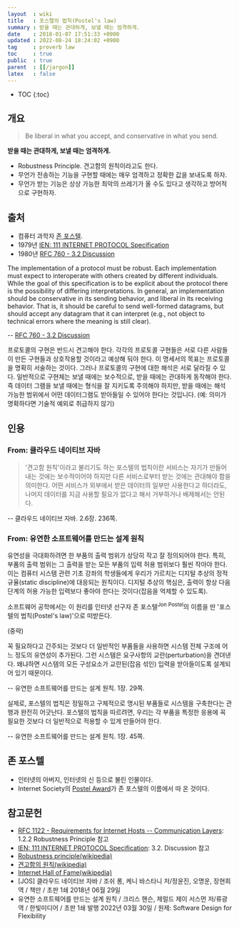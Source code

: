 ```yaml
---
layout  : wiki
title   : 포스텔의 법칙(Postel's law)
summary : 받을 때는 관대하게, 보낼 때는 엄격하게.
date    : 2018-01-07 17:51:33 +0900
updated : 2022-08-24 18:24:02 +0900
tag     : proverb law
toc     : true
public  : true
parent  : [[/jargon]]
latex   : false
---
```

* TOC
{:toc}

## 개요

> Be liberal in what you accept, and conservative in what you send.

**받을 때는 관대하게, 보낼 때는 엄격하게.**

* Robustness Principle. 견고함의 원칙이라고도 한다.
* 무언가 전송하는 기능을 구현할 때에는 매우 엄격하고 정확한 값을 보내도록 하자.
* 무언가 받는 기능은 상상 가능한 최악의 쓰레기가 올 수도 있다고 생각하고 방어적으로 구현하자.


## 출처

* 컴퓨터 과학자 [존 포스텔](https://en.wikipedia.org/wiki/Jon_Postel).
* 1979년 [IEN: 111 INTERNET PROTOCOL Specification](http://www.postel.org/ien/txt/ien111.txt#line=1520)
* 1980년 [RFC 760 - 3.2 Discussion]( https://datatracker.ietf.org/doc/html/rfc760#section-3.2 )

>
The implementation of a protocol must be robust.
Each implementation must expect to interoperate with others created by different individuals.
While the goal of this specification is to be explicit about the protocol there is the possibility of differing interpretations.
In general, an implementation should be conservative in its sending behavior, and liberal in its receiving behavior.
That is, it should be careful to send well-formed datagrams, but should accept any datagram that it can interpret (e.g., not object to technical errors where the meaning is still clear).
>
-- [RFC 760 - 3.2 Discussion]( https://datatracker.ietf.org/doc/html/rfc760#section-3.2 )

프로토콜의 구현은 반드시 견고해야 한다.
각각의 프로토콜 구현들은 서로 다른 사람들이 만든 구현들과 상호작용할 것이라고 예상해 둬야 한다.
이 명세서의 목표는 프로토콜을 명확히 서술하는 것이다.
그러나 프로토콜의 구현에 대한 해석은 서로 달라질 수 있다.
일반적으로 구현체는 보낼 때에는 보수적으로, 받을 때에는 관대하게 동작해야 한다.
즉 데이터 그램을 보낼 때에는 형식을 잘 지키도록 주의해야 하지만, 받을 때에는 해석 가능한 범위에서 어떤 데이터그램도 받아들일 수 있어야 한다는 것입니다. (예: 의미가 명확하다면 기술적 예외로 취급하지 않기)

## 인용

### From: 클라우드 네이티브 자바

> '견고함 원칙'이라고 불리기도 하는 포스텔의 법칙이란
서비스는 자기가 만들어내는 것에는 보수적이어야 하지만
다른 서비스로부터 받는 것에는 관대해야 함을 의미한다.
어떤 서비스가 외부에서 받은 데이터의 일부만 사용한다고 하더라도,
나머지 데이터를 지금 사용할 필요가 없다고 해서 거부하거나 배제해서는 안된다.
>
-- 클라우드 네이티브 자바. 2.6장. 236쪽.

### From: 유연한 소프트웨어를 만드는 설계 원칙

>
유연성을 극대화하려면 한 부품의 출력 범위가 상당히 작고 잘 정의되어야 한다.
특히, 부품의 출력 범위는 그 출력을 받는 모든 부품의 입력 허용 범위보다 훨씬 작아야 한다.
이는 컴퓨터 시스템 관련 기초 강좌의 학생들에게 우리가 가르치는 디지털 추상의 정적 규율(static discipline)에 대응되는 원칙이다.
디지털 추상의 핵심은, 출력이 항상 다음 단계의 허용 가능한 입력보다 좋아야 한다는 것이다(잡음을 억제할 수 있도록).
>
소프트웨어 공학에서는 이 원리를 인터넷 선구자 존 포스텔<sup>Jon Postel</sup>의 이름을 딴 '포스텔의 법칙(Postel's law)'으로 떠받든다.
>
(중략)
>
꼭 필요하다고 간주되는 것보다 더 일반적인 부품들을 사용하면 시스템 전체 구조에 어느 정도의 유연성이 추가된다.
그런 시스템은 요구사항의 교란(perturbation)을 견뎌낸다.
왜냐하면 시스템의 모든 구성요소가 교란된(잡음 섞인) 입력을 받아들이도록 설계되어 있기 때문이다.
>
-- 유연한 소프트웨어를 만드는 설계 원칙. 1장. 29쪽.

<span/>

>
실제로, 포스텔의 법칙은 정밀하고 구체적으로 명시된 부품들로 시스템을 구축한다는 관행과 완전히 어긋난다.
포스텔의 법칙을 따르려면, 우리는 각 부품을 특정한 응용에 꼭 필요한 것보다 더 일반적으로 적용할 수 있게 만들어야 한다.
>
-- 유연한 소프트웨어를 만드는 설계 원칙. 1장. 45쪽.


## 존 포스텔

* 인터넷의 아버지, 인터넷의 신 등으로 불린 인물이다.
* Internet Society의 [Postel Award](https://www.internetsociety.org/grants-and-awards/postel-service-award/ )가 존 포스텔의 이름에서 따 온 것이다.

## 참고문헌

* [RFC 1122 - Requirements for Internet Hosts -- Communication Layers](https://tools.ietf.org/html/rfc1122#page-12): 1.2.2  Robustness Principle 참고
* [IEN: 111 INTERNET PROTOCOL Specification](http://www.postel.org/ien/txt/ien111.txt#line=1520): 3.2.  Discussion 참고
* [Robustness principle(wikipedia)](https://en.wikipedia.org/wiki/Robustness_principle)
* [견고함의 원칙(wikipedia)](https://ko.wikipedia.org/wiki/%EA%B2%AC%EA%B3%A0%ED%95%A8%EC%9D%98_%EC%9B%90%EC%B9%99)
* [Internet Hall of Fame(wikipedia)](https://en.wikipedia.org/wiki/Internet_Hall_of_Fame)
* [JOS] 클라우드 네이티브 자바 / 조쉬 롱, 케니 바스타니 저/정윤진, 오명운, 장현희 역 / 책만 / 초판 1쇄 2018년 06월 29일
* 유연한 소프트웨어를 만드는 설계 원칙 / 크리스 핸슨, 제럴드 제이 서스먼 저/류광 역 / 한빛미디어 / 초판 1쇄 발행 2022년 03월 30일 / 원제: Software Design for Flexibility



